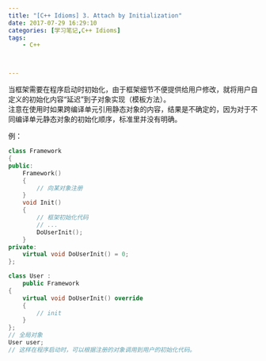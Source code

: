 ```yaml
---
title: "[C++ Idioms] 3. Attach by Initialization"
date: 2017-07-29 16:29:10
categories: [学习笔记,C++ Idioms]
tags:
    - C++



---
```

当框架需要在程序启动时初始化，由于框架细节不便提供给用户修改，就将用户自定义的初始化内容“延迟”到子对象实现（模板方法）。<!-- more -->    
注意在使用时如果跨编译单元引用静态对象的内容，结果是不确定的，因为对于不同编译单元静态对象的初始化顺序，标准里并没有明确。   

例：
```c++
class Framework
{
public:
	Framework()
	{
		// 向某对象注册
	}
	void Init()
	{
		// 框架初始化代码
		// ...
		DoUserInit();
	}
private:
	virtual void DoUserInit() = 0;
};

class User :
	public Framework
{
	virtual void DoUserInit() override
	{
		// init
	}
};
// 全局对象
User user;
// 这样在程序启动时，可以根据注册的对象调用到用户的初始化代码。

```
